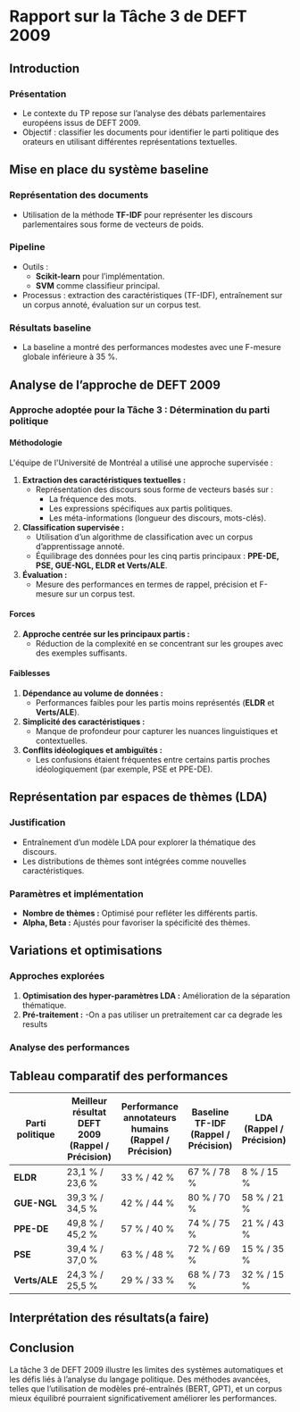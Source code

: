 # Rapport sur la Tâche 3 de DEFT 2009

## Introduction

### Présentation
- Le contexte du TP repose sur l’analyse des débats parlementaires européens issus de DEFT 2009.
- Objectif : classifier les documents pour identifier le parti politique des orateurs en utilisant différentes représentations textuelles.

## Mise en place du système baseline

### Représentation des documents
- Utilisation de la méthode **TF-IDF** pour représenter les discours parlementaires sous forme de vecteurs de poids.

### Pipeline
- Outils : 
  - **Scikit-learn** pour l’implémentation.
  - **SVM** comme classifieur principal.
- Processus : extraction des caractéristiques (TF-IDF), entraînement sur un corpus annoté, évaluation sur un corpus test.

### Résultats baseline
- La baseline a montré des performances modestes avec une F-mesure globale inférieure à 35 %.

## Analyse de l’approche de DEFT 2009

### Approche adoptée pour la Tâche 3 : Détermination du parti politique

#### Méthodologie
L'équipe de l'Université de Montréal a utilisé une approche supervisée :
1. **Extraction des caractéristiques textuelles :**
    - Représentation des discours sous forme de vecteurs basés sur :
        - La fréquence des mots.
        - Les expressions spécifiques aux partis politiques.
        - Les méta-informations (longueur des discours, mots-clés).
2. **Classification supervisée :**
    - Utilisation d’un algorithme de classification avec un corpus d’apprentissage annoté.
    - Équilibrage des données pour les cinq partis principaux : **PPE-DE, PSE, GUE-NGL, ELDR et Verts/ALE**.
3. **Évaluation :**
    - Mesure des performances en termes de rappel, précision et F-mesure sur un corpus test.

#### Forces
2. **Approche centrée sur les principaux partis :**
    - Réduction de la complexité en se concentrant sur les groupes avec des exemples suffisants.


#### Faiblesses
1. **Dépendance au volume de données :**
    - Performances faibles pour les partis moins représentés (**ELDR** et **Verts/ALE**).
2. **Simplicité des caractéristiques :**
    - Manque de profondeur pour capturer les nuances linguistiques et contextuelles.
3. **Conflits idéologiques et ambiguïtés :**
    - Les confusions étaient fréquentes entre certains partis proches idéologiquement (par exemple, PSE et PPE-DE).
## Représentation par espaces de thèmes (LDA)

### Justification
- Entraînement d’un modèle LDA pour explorer la thématique des discours.
- Les distributions de thèmes sont intégrées comme nouvelles caractéristiques.

### Paramètres et implémentation
- **Nombre de thèmes :** Optimisé pour refléter les différents partis.
- **Alpha, Beta :** Ajustés pour favoriser la spécificité des thèmes.



## Variations et optimisations

### Approches explorées
1. **Optimisation des hyper-paramètres LDA :** Amélioration de la séparation thématique.
2. **Pré-traitement :** 
    -On a pas utiliser un pretraitement car ca degrade les results

### Analyse des performances


## Tableau comparatif des performances

| **Parti politique** | **Meilleur résultat DEFT 2009 (Rappel / Précision)** | **Performance annotateurs humains (Rappel / Précision)** | **Baseline TF-IDF (Rappel / Précision)** | **LDA (Rappel / Précision)** |
|----------------------|-----------------------------------------------------|---------------------------------------------------------|-----------------------------------------|-----------------------------|
| **ELDR**            | 23,1 % / 23,6 %                                     | 33 % / 42 %                                             | 67 % / 78 %                             | 8 % / 15 %                 |
| **GUE-NGL**         | 39,3 % / 34,5 %                                     | 42 % / 44 %                                             | 80 % / 70 %                             | 58 % / 21 %                |
| **PPE-DE**          | 49,8 % / 45,2 %                                     | 57 % / 40 %                                             | 74 % / 75 %                             | 21 % / 43 %                |
| **PSE**             | 39,4 % / 37,0 %                                     | 63 % / 48 %                                             | 72 % / 69 %                             | 15 % / 35 %                |
| **Verts/ALE**       | 24,3 % / 25,5 %                                     | 29 % / 33 %                                             | 68 % / 73 %                             | 32 % / 15 %                |

## Interprétation des résultats(a faire)


## Conclusion

La tâche 3 de DEFT 2009 illustre les limites des systèmes automatiques et les défis liés à l’analyse du langage politique. 
Des méthodes avancées, telles que l’utilisation de modèles pré-entraînés (BERT, GPT), et un corpus mieux équilibré pourraient significativement améliorer les performances.
